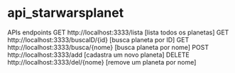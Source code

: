 # api_starwarsplanet

APIs endpoints
GET http://localhost:3333/lista [lista todos os planetas]
GET http://localhost:3333/buscaID/{id} [busca planeta por ID]
GET http://localhost:3333/busca/{nome} [busca planeta por nome]
POST http://localhost:3333/add [cadastra um novo planeta]
DELETE http://localhost:3333/del/{nome} [remove um planeta por nome]
